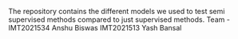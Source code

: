 The repository contains the different models we used to test semi supervised methods compared to just supervised methods. 
Team -
IMT2021534 Anshu Biswas
IMT2021513 Yash Bansal
